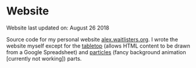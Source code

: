 # Website
Website last updated on: August 26 2018

Source code for my personal website <a href="http://alex.waitlisters.org">alex.waitlisters.org</a>. I wrote the website myself except for the <a href="https://github.com/jsoma/tabletop">tabletop</a> (allows HTML content to be drawn from a Google Spreadsheet) and <a href="https://github.com/VincentGarreau/particles.js/">particles</a> (fancy background animation [currently not working]) parts.
